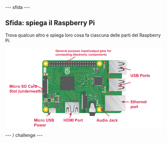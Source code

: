 \--- sfida \---

## Sfida: spiega il Raspberry Pi

Trova qualcun altro e spiega loro cosa fa ciascuna delle parti del Raspberry Pi.

![immagine dello schermo](images/pi-labelled-names.png)

\--- / challenge \---